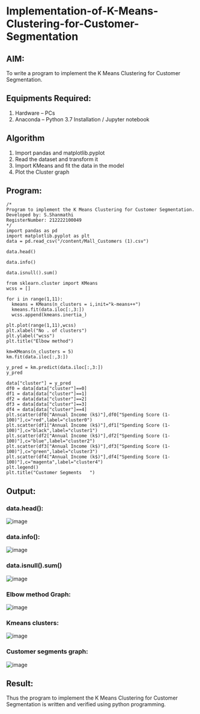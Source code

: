 # Implementation-of-K-Means-Clustering-for-Customer-Segmentation

## AIM:
To write a program to implement the K Means Clustering for Customer Segmentation.

## Equipments Required:
1. Hardware – PCs
2. Anaconda – Python 3.7 Installation / Jupyter notebook

## Algorithm
1. Import pandas and matplotlib.pyplot
2. Read the dataset and transform it
3. Import KMeans and fit the data in the model
4. Plot the Cluster graph

## Program:
```
/*
Program to implement the K Means Clustering for Customer Segmentation.
Developed by: S.Shanmathi
RegisterNumber: 212222100049
*/
import pandas as pd
import matplotlib.pyplot as plt
data = pd.read_csv("/content/Mall_Customers (1).csv")

data.head()

data.info()

data.isnull().sum()

from sklearn.cluster import KMeans
wcss = []

for i in range(1,11):
  kmeans = KMeans(n_clusters = i,init="k-means++")
  kmeans.fit(data.iloc[:,3:])
  wcss.append(kmeans.inertia_)

plt.plot(range(1,11),wcss)
plt.xlabel("No . of clusters")
plt.ylabel("wcss")
plt.title("Elbow method")

km=KMeans(n_clusters = 5)
km.fit(data.iloc[:,3:])

y_pred = km.predict(data.iloc[:,3:])
y_pred

data["cluster"] = y_pred
df0 = data[data["cluster"]==0]
df1 = data[data["cluster"]==1]
df2 = data[data["cluster"]==2]
df3 = data[data["cluster"]==3]
df4 = data[data["cluster"]==4]
plt.scatter(df0["Annual Income (k$)"],df0["Spending Score (1-100)"],c="red",label="cluster0")
plt.scatter(df1["Annual Income (k$)"],df1["Spending Score (1-100)"],c="black",label="cluster1")
plt.scatter(df2["Annual Income (k$)"],df2["Spending Score (1-100)"],c="blue",label="cluster2")
plt.scatter(df3["Annual Income (k$)"],df3["Spending Score (1-100)"],c="green",label="cluster3")
plt.scatter(df4["Annual Income (k$)"],df4["Spending Score (1-100)"],c="magenta",label="cluster4")
plt.legend()
plt.title("Customer Segments   ")
```

## Output:
### data.head():
![image](https://github.com/ShanmathiShanmugam/Implementation-of-K-Means-Clustering-for-Customer-Segmentation/assets/121243595/5b44c788-ae52-4d23-a439-20d93ea315da)

### data.info():
![image](https://github.com/ShanmathiShanmugam/Implementation-of-K-Means-Clustering-for-Customer-Segmentation/assets/121243595/ce55c579-cf65-4a40-9d7a-8cd921129ab1)

### data.isnull().sum()
![image](https://github.com/ShanmathiShanmugam/Implementation-of-K-Means-Clustering-for-Customer-Segmentation/assets/121243595/1623ad92-fb22-4c9f-9d2c-e99f022f9c2a)

### Elbow method Graph:
![image](https://github.com/ShanmathiShanmugam/Implementation-of-K-Means-Clustering-for-Customer-Segmentation/assets/121243595/845abcec-8790-4352-9d91-dda40d30bd88)

### Kmeans clusters:
![image](https://github.com/ShanmathiShanmugam/Implementation-of-K-Means-Clustering-for-Customer-Segmentation/assets/121243595/ea3de085-e626-4671-bd24-a7b22ba9ff07)

### Customer segments graph:
![image](https://github.com/ShanmathiShanmugam/Implementation-of-K-Means-Clustering-for-Customer-Segmentation/assets/121243595/b0a799fb-00bb-4062-9508-1c050ebc341c)

## Result:
Thus the program to implement the K Means Clustering for Customer Segmentation is written and verified using python programming.
